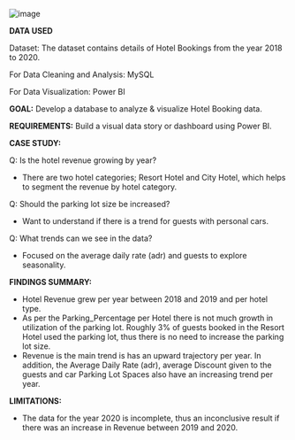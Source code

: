 ![image](https://github.com/mukunjufelicity/Hotel-Booking-Analysis_SQL-Power-BI/assets/8385040/13b22f83-70eb-40cf-8857-d0528c1c21f4)

**DATA USED**

Dataset: The dataset contains details of Hotel Bookings from the year 2018 to 2020.

For Data Cleaning and Analysis: MySQL

For Data Visualization: Power BI 


**GOAL:** Develop a database to analyze & visualize Hotel Booking data.

**REQUIREMENTS:** Build a visual data story or dashboard using Power BI.

**CASE STUDY:**

Q: Is the hotel revenue growing by year?
 - There are two hotel categories; Resort Hotel and City Hotel, which helps to segment the revenue by hotel category.

Q: Should the parking lot size be increased?
 - Want to understand if there is a trend for guests with personal cars.

Q: What trends can we see in the data?
 - Focused on the average daily rate (adr) and guests to explore seasonality.

**FINDINGS SUMMARY:**

- Hotel Revenue grew per year between 2018 and 2019 and per hotel type.
- As per the Parking_Percentage per Hotel there is not much growth in utilization of the parking lot. Roughly 3% of guests booked in the Resort Hotel used the parking lot, thus there is no need to increase the parking lot size.
- Revenue is the main trend is has an upward trajectory per year. In addition, the Average Daily Rate (adr), average Discount given to the guests and car Parking Lot Spaces also have an increasing trend per year.

**LIMITATIONS:**
- The data for the year 2020 is incomplete, thus an inconclusive result if there was an increase in Revenue between 2019 and 2020.
